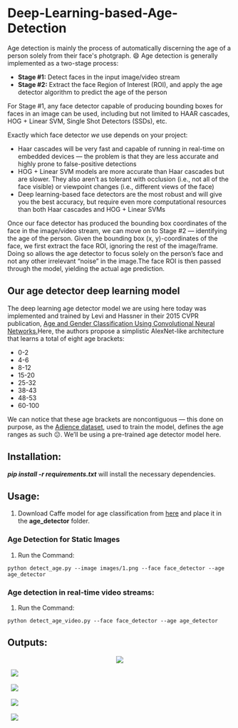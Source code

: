 # Deep-Learning-based-Age-Detection
Age detection is mainly the process of automatically discerning the age of a person solely from their face's photgraph. :smile: Age detection is generally implemented as a two-stage process:
* **Stage #1:** 
Detect faces in the input image/video stream
* **Stage #2:** 
Extract the face Region of Interest (ROI), and apply the age detector algorithm to predict the age of the person

For Stage #1, any face detector capable of producing bounding boxes for faces in an image can be used, including but not limited to HAAR cascades, HOG + Linear SVM, Single Shot Detectors (SSDs), etc.

Exactly which face detector *we* use depends on your project:

* Haar cascades will be very fast and capable of running in real-time on embedded devices — the problem is that they are less accurate and highly prone to false-positive detections
* HOG + Linear SVM models are more accurate than Haar cascades but are slower. They also aren’t as tolerant with occlusion (i.e., not all of the face visible) or viewpoint changes (i.e., different views of the face)
* Deep learning-based face detectors are the most robust and will give you the best accuracy, but require even more computational resources than both Haar cascades and HOG + Linear SVMs

Once our face detector has produced the bounding box coordinates of the face in the image/video stream, we can move on to Stage #2 — identifying the age of the person. Given the bounding box (x, y)-coordinates of the face, we first extract the face ROI, ignoring the rest of the image/frame. Doing so allows the age detector to focus solely on the person’s face and not any other irrelevant “noise” in the image.The face ROI is then passed through the model, yielding the actual age prediction.

## Our age detector deep learning model
The deep learning age detector model we are using here today was implemented and trained by Levi and Hassner in their 2015 CVPR publication, [Age and Gender Classification Using Convolutional Neural Networks.](https://talhassner.github.io/home/publication/2015_CVPR)Here, the authors propose a simplistic AlexNet-like architecture that learns a total of eight age brackets:
* 0-2
* 4-6
* 8-12
* 15-20
* 25-32
* 38-43
* 48-53
* 60-100

We can notice that these age brackets are noncontiguous — this done on purpose, as the [Adience dataset](https://talhassner.github.io/home/projects/Adience/Adience-data.html#agegender), used to train the model, defines the age ranges as such 😕.
We’ll be using a pre-trained age detector model here. 

## Installation:
***pip install -r requirements.txt*** will install the necessary dependencies.

## Usage:
1. Download Caffe model for age classification from [here](https://drive.google.com/file/d/1kiusFljZc9QfcIYdU2s7xrtWHTraHwmW/view) and place it in the **age_detector** folder.

### Age Detection for Static Images
1. Run the Command: 
```
python detect_age.py --image images/1.png --face face_detector --age age_detector
```

### Age detection in real-time video streams:
1. Run the Command: 
```
python detect_age_video.py --face face_detector --age age_detector
```

## Outputs:

<p align="center">
<kbd>
<img src="https://user-images.githubusercontent.com/29462447/103445094-02295280-4c96-11eb-8da1-31d8de63a699.png" data-canonical-src="https://user-images.githubusercontent.com/29462447/103445094-02295280-4c96-11eb-8da1-31d8de63a699.png"/> 
</kbd>

&nbsp;
<kbd>
<img src="https://user-images.githubusercontent.com/29462447/103445098-06557000-4c96-11eb-8d96-a0cf05f9410d.png" data-canonical-src="https://user-images.githubusercontent.com/29462447/103445098-06557000-4c96-11eb-8d96-a0cf05f9410d.png"/> 
</kbd>

&nbsp;
<kbd>
<img src="https://user-images.githubusercontent.com/29462447/103445104-0eadab00-4c96-11eb-92a5-6f881cd6e6b3.png" data-canonical-src="https://user-images.githubusercontent.com/29462447/103445104-0eadab00-4c96-11eb-92a5-6f881cd6e6b3.png"/> 
</kbd>

&nbsp;
<kbd>
<img src="https://user-images.githubusercontent.com/29462447/103445106-153c2280-4c96-11eb-990c-83a2e21eef12.png" data-canonical-src="https://user-images.githubusercontent.com/29462447/103445106-153c2280-4c96-11eb-990c-83a2e21eef12.png"/> 
</kbd>

&nbsp;
<kbd>
<img src="https://user-images.githubusercontent.com/29462447/103445109-166d4f80-4c96-11eb-8446-17f5ceed2af8.png" data-canonical-src="https://user-images.githubusercontent.com/29462447/103445109-166d4f80-4c96-11eb-8446-17f5ceed2af8.png"/> 
</kbd>

</p>
